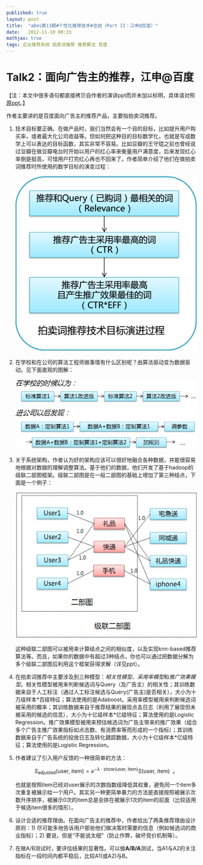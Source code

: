 ```yaml
---
published: true
layout: post
title:  "aDev第13期#个性化推荐技术#总结（Part II：江申@百度）"
date:   2012-11-10 00:33
mathjax: true
tags: 企业推荐系统 拍卖词推荐 推荐算法 百度
---
```


# Talk2：面向广告主的推荐，江申@百度

【注：本文中很多语句都直接拷贝自作者的演讲ppt而并未加以标明，具体请对照[原ppt][jiangshen]。】

作者主要讲的是百度面向广告主的推荐产品，主要指拍卖词推荐。

 

1. 技术目标要正确。在做产品时，我们当然会有一个目的目标，比如提升用户购买率，或者最大化公司收益等。但如何把这种目的目标数学化，也就是写成数学上可以表达的目标函数，其实非常不容易。比如豆瓣的王守琨之前也曾经说过豆瓣在做豆瓣电台时开始以用户的红心率来衡量用户满意度，后来发现红心率倒是挺高，可惜用户打完红心再也不回来了。作者简单介绍了他们在做拍卖词推荐时所使用的数学目标的演变过程：

   ![流程图][flow] 


2. 在学校和在公司的算法工程师做事情有什么区别呢？由算法驱动变为数据驱动。见下面直观的图解：

   ![流程图][flow2] 


3. 关于系统架构，作者认为好的架构应该可以很好地融合各种数据，并能很容易地根据对数据的理解调整算法。基于他们的数据，他们开发了基于hadoop的级联二部图框架。级联二部图是在一般二部图的基础上增加了第三种结点，下面是一个例子：

   ![流程图][flow3] 

   这种级联二部图可以被用来计算结点之间的相似度，以及实现knn-based推荐算法等。而且，如果你的数据中有超过3种结点，你也可以通过把数据分解为多个级联二部图后利用这个框架获得求解（详见ppt）。


4. 在拍卖词推荐中主要涉及到三种模型：*相关性模型*、*采用率模型*和*推广效果模型*。相关性模型被用来判断候选词与Query（及广告主）的相关性；其训练数据来自于人工标注（通过人工标注候选与Query(广告主)是否相关），大小为十万级样本\*百级特征；算法使用的是Adaboost。采用率模型被用来判断候选词被采用的概率；其训练数据来自于推荐结果的展现点击日志（利用了展现但未被采用的候选的信息），大小为十亿级样本\*亿级特征；算法使用的是Logistic Regression。推广效果模型被用来预估候选词为广告主带来的推广效果（组合多个广告主推广效果指标如点击数、有消费率等而形成的一个指标）；其训练数据来自于广告系统的投放日志及转化跟踪数据，大小为十亿级样本*亿级特征；算法使用的是Logistic Regression。


5. 作者建议了引入用户反馈的一种很简单的方法：

   $$
   S_{\text{adjusted}}(\text{user, item}) = e^{-\lambda \cdot show(\text{user, item})} S(\text{user, item}) \ \ \text{。}
   $$

   也就是按照item已经对user展示的次数指数级降低其权重，避免同一个item多次重复被展示给一个用户。其实另一种更简单暴力的方法是直接按照被展示次数升序排序，被展示0次的item总是会排在被展示1次的item的前面（比较适用于候选item很多的情形）。
 

6. 设计合适的推荐理由。在面向广告主的推荐中，作者给出了两条推荐理由设计原则：1) 尽可能多地告诉用户那些他们做决策时需要的信息（例如候选词的商业指标）；2) 要说，但是“不能说太细”（防止作弊，破坏竞价机制等）。
 

7. 在做A/B测试时，要评估结果的显著性。可以做**A/B/A**测试，当A1与A2的关注指标在一段时间内都平稳后，比较A1(或A2)与B。


[jiangshen]: http://pan.baidu.com/s/1kTqprO7 "江申的slides"

[flow]: /images/jiangshen_flow.png "流程图"
[flow2]: /images/jiangshen_flow2.png "流程图2"
[flow3]: /images/jiangshen_flow3.png "流程图3"
